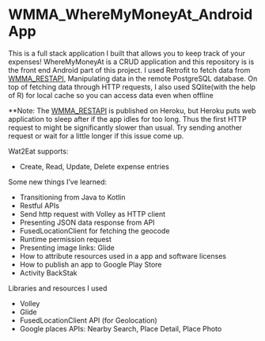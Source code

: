 # WMMA_WhereMyMoneyAt_AndroidApp
This is a full stack application I built that allows you to keep track of your expenses! 
WhereMyMoneyAt is a CRUD application and this repository is is the front end Android part of this project. I used Retrofit to fetch data from [WMMA_RESTAPI](https://github.com/AndersonHsieh0330/WMMA_WhereMyMoneyAt_RestAPI), Manipulating data in the remote PostgreSQL database. On top of fetching data through HTTP requests, I also used SQlite(with the help of R) for local cache so you can access data even when offline

**Note: The [WMMA_RESTAPI](https://github.com/AndersonHsieh0330/WMMA_WhereMyMoneyAt_RestAPI) is published on Heroku, but Heroku puts web application to sleep after if the app idles for too long. Thus the first HTTP request to might be significantly slower than usual. Try sending another request or wait for a little longer if this issue come up.

Wat2Eat supports:
- Create, Read, Update, Delete expense entries

Some new things I’ve learned:
- Transitioning from Java to Kotlin 
- Restful APIs
- Send http request with Volley as HTTP client
- Presenting JSON data response from API
- FusedLocationClient for fetching the geocode
- Runtime permission request 
- Presenting image links: Glide
- How to attribute resources used in a app and software licenses
- How to publish an app to Google Play Store
- Activity BackStak

Libraries and resources I used 
- Volley
- Glide
- FusedLocationClient API (for Geolocation)
- Google places APIs: Nearby Search, Place Detail, Place Photo 
